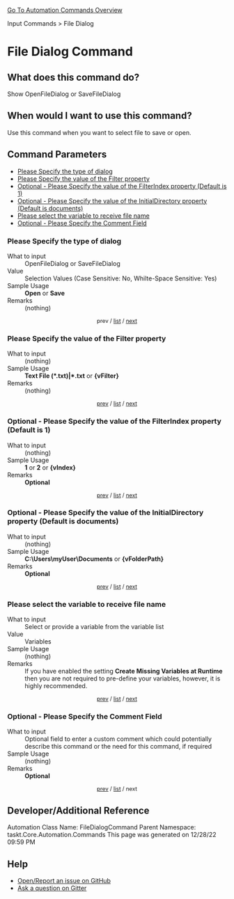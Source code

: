 <!--TITLE: File Dialog Command -->
<!-- SUBTITLE: a command in the Input Commands group. -->
[Go To Automation Commands Overview](/automation-commands.md)


Input Commands &gt; File Dialog


# File Dialog Command


## What does this command do?
Show OpenFileDialog or SaveFileDialog


## When would I want to use this command?
Use this command when you want to select file to save or open.


<a id="param_list"></a>
## Command Parameters
- [Please Specify the type of dialog](#param_0)
- [Please Specify the value of the Filter property](#param_1)
- [Optional - Please Specify the value of the FilterIndex property (Default is 1)](#param_2)
- [Optional - Please Specify the value of the InitialDirectory property (Default is documents)](#param_3)
- [Please select the variable to receive file name](#param_4)
- [Optional - Please Specify the Comment Field](#param_5)


<a id="param_0"></a>
### Please Specify the type of dialog


<dl>
<dt>What to input</dt><dd>OpenFileDialog or SaveFileDialog</dd>
<dt>Value</dt><dd>Selection Values (Case Sensitive: No, Whilte-Space Sensitive: Yes)</dd>
<dt>Sample Usage</dt><dd><strong>Open</strong> or  <strong>Save</strong></dd>
<dt>Remarks</dt><dd>(nothing)</dd>
</dl>




<div style="font-size: 90%; text-align: center">


prev / [list](#param_list) / [next](#param_1)


</div>


<a id="param_1"></a>
### Please Specify the value of the Filter property


<dl>
<dt>What to input</dt><dd>(nothing)</dd>
<dt>Sample Usage</dt><dd><strong>Text File (*.txt)|*.txt</strong> or <strong>{vFilter}</strong></dd>
<dt>Remarks</dt><dd>(nothing)</dd>
</dl>




<div style="font-size: 90%; text-align: center">


[prev](#param_1) / [list](#param_list) / [next](#param_2)


</div>


<a id="param_2"></a>
### Optional - Please Specify the value of the FilterIndex property (Default is 1)


<dl>
<dt>What to input</dt><dd>(nothing)</dd>
<dt>Sample Usage</dt><dd><strong>1</strong> or <strong>2</strong> or <strong>{vIndex}</strong></dd>
<dt>Remarks</dt><dd><strong>Optional</strong><br></dd>
</dl>




<div style="font-size: 90%; text-align: center">


[prev](#param_2) / [list](#param_list) / [next](#param_3)


</div>


<a id="param_3"></a>
### Optional - Please Specify the value of the InitialDirectory property (Default is documents)


<dl>
<dt>What to input</dt><dd>(nothing)</dd>
<dt>Sample Usage</dt><dd><strong>C:\Users\myUser\Documents</strong> or <strong>{vFolderPath}</strong></dd>
<dt>Remarks</dt><dd><strong>Optional</strong><br></dd>
</dl>




<div style="font-size: 90%; text-align: center">


[prev](#param_3) / [list](#param_list) / [next](#param_4)


</div>


<a id="param_4"></a>
### Please select the variable to receive file name


<dl>
<dt>What to input</dt><dd>Select or provide a variable from the variable list</dd>
<dt>Value</dt><dd>Variables</dd>
<dt>Sample Usage</dt><dd>(nothing)</dd>
<dt>Remarks</dt><dd>If you have enabled the setting <strong>Create Missing Variables at Runtime</strong> then you are not required to pre-define your variables, however, it is highly recommended.</dd>
</dl>




<div style="font-size: 90%; text-align: center">


[prev](#param_4) / [list](#param_list) / [next](#param_5)


</div>


<a id="param_5"></a>
### Optional - Please Specify the Comment Field


<dl>
<dt>What to input</dt><dd>Optional field to enter a custom comment which could potentially describe this command or the need for this command, if required</dd>
<dt>Sample Usage</dt><dd>(nothing)</dd>
<dt>Remarks</dt><dd><strong>Optional</strong><br></dd>
</dl>




<div style="font-size: 90%; text-align: center">


[prev](#param_5) / [list](#param_list) / next


</div>


## Developer/Additional Reference
Automation Class Name: FileDialogCommand
Parent Namespace: taskt.Core.Automation.Commands
This page was generated on 12/28/22 09:59 PM


## Help
- [Open/Report an issue on GitHub](https://github.com/rcktrncn/taskt/issues/new)
- [Ask a question on Gitter](https://gitter.im/taskt-rpa/Lobby)
